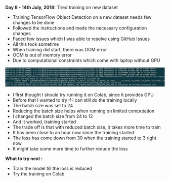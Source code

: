 **Day 8 - 14th July, 2018:** Tried training on new dataset  
* Training TensorFlow Object Detection on a new dataset needs few changes to be done  
* Followed the instructions and made the necessary configuration changes  
* Faced few issues which I was able to resolve using GitHub Issues  
* All this took sometime  
* When training did start, there was OOM error  
* OOM is out of memory error  
* Due to computational constraints which come with laptop without GPU     

<p><img src="https://raw.githubusercontent.com/theimgclist/100DaysOfMLCode/master/images/oom.png"/></p>   
 
* I first thought I should try running it on Colab, since it provides GPU    
* Before that I wanted to try if I can still do the training locally    
* The batch size was set to 24    
* Reducing the batch size helps when running on limited computation    
* I changed the batch size from 24 to 12   
* And it worked, training started   
* The trade off is that with reduced batch size, it takes more time to train    
* It has been close to an hour now since the training started    
* The loss has come down from 30 when the training started to 3 right now  
* It might take some more time to further reduce the loss    

**What to try next :**  
* Train the model till the loss is reduced    
* Try the training on Colab  

